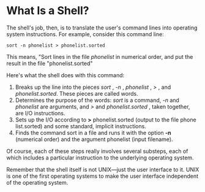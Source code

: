 # What Is a Shell?

The shell's job, then, is to translate the user's command lines into operating system instructions. 
For example, consider this command line:

```
sort -n phonelist > phonelist.sorted
```

This means, "Sort lines in the file _phonelist_ in numerical order, 
and put the result in the file "phonelist.sorted"

Here's what the shell does with this command:

1. Breaks up the line into the pieces _sort_ , _-n_ , _phonelist_ , _>_ , and _phonelist.sorted_. These pieces are called words.
2. Determines the purpose of the words: _sort_ is a command, _-n_ and _phonelist_ are arguments, and _>_ and _phonelist.sorted_ , taken together, are I/O instructions.
3. Sets up the I/O according to **>** phonelist.sorted (output to the file phone list.sorted) and some standard, implicit instructions.
4. Finds the command sort in a file and runs it with the option **-n** (numerical order) and the argument phonelist (input filename).


Of course, each of these steps really involves several substeps, each of which includes a particular instruction
to the underlying operating system.

Remember that the shell itself is not UNIX—just the user interface to it. UNIX is one of the first operating systems to make the user interface independent of the operating system.
